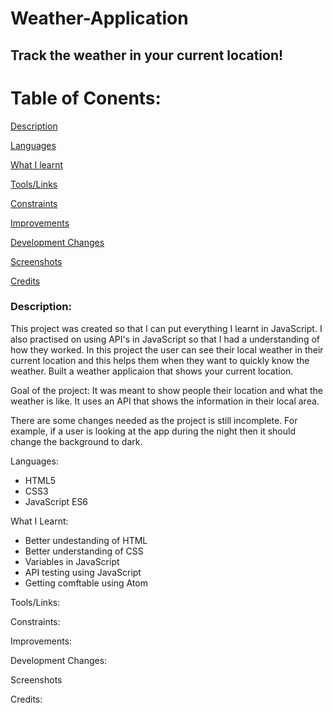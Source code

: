 # Weather-Application

## Track the weather in your current location!

# Table of Conents:

[Description](#Description)  
<a name="Description"/>

[Languages](#Languages)
<a name="Stack"/>

[What I learnt](#What_I_Learnt)  
<a name="What_I_Learnt"/>

[Tools/Links](#Tools/Links)
<a name="Tools/Links"/>

[Constraints](#Constraints)  
<a name="Constraints"/>

[Improvements](#Improvements)  
<a name="Improvements"/>

[Development Changes](#Development_Changes)  
<a name="Development_Changes"/>

[Screenshots](#Screenshots)
<a name="Screenshots"/>

[Credits](#Credits)  
<a name="Credits"/>

### Description:
This project was created so that I can put everything I learnt in JavaScript. I also practised on using API's in JavaScript so that I had a understanding of how they worked. In this project the user can see their local weather in their current location and this helps them when they want to quickly know the weather. Built a weather applicaion that shows your current location.

Goal of the project: It was meant to show people their location and what the weather is like. It uses an API that shows the information in their local area.

There are some changes needed as the project is still incomplete. For example, if a user is looking at the app during the night then it should change the background to dark.

Languages: 
- HTML5 
- CSS3
- JavaScript ES6

What I Learnt:
- Better undestanding of HTML
- Better understanding of CSS
- Variables in JavaScript
- API testing using JavaScript
- Getting comftable using Atom

Tools/Links:

Constraints:

Improvements:

Development Changes:

Screenshots

Credits:
